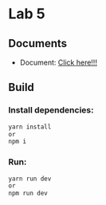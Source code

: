 # Lab 5

## Documents

- Document: [Click here!!!](Lab5_About_React_Router.docx.pdf)

## Build

### Install dependencies:

```bash
yarn install
or 
npm i
```

### Run:

```bash
yarn run dev
or
npm run dev
```
